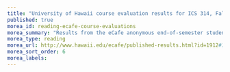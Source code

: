 ```yaml
---
title: "University of Hawaii course evaluation results for ICS 314, Fall 2013"
published: true
morea_id: reading-ecafe-course-evaluations
morea_summary: "Results from the eCafe anonymous end-of-semester student course evaluation."
morea_type: reading
morea_url: http://www.hawaii.edu/ecafe/published-results.html?id=1912#191753
morea_sort_order: 6
morea_labels:
---
```

